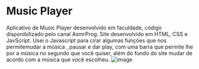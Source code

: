 # Music Player
Aplicativo de Music Player desenvolvido em faculdade, código disponibilizado pelo canal AsmrProg.
Site desenvolvido em HTML, CSS e JavScript. Usei o Javascript para cirar algumas funções que nos permitemudar a música , pausar e dar play, com uma barra que permite lhe por a música no segundo que você quiser, além do fundo do site mudar de acordo com a música que você escolheu.
![image](https://github.com/DanRodrs/MusicPlayer/assets/125365691/4f7a3b9f-78c5-493e-bb00-82e011e1ee81)
